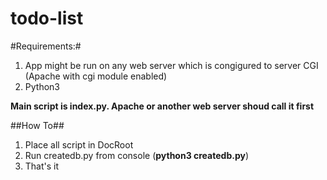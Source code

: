 # todo-list


#Requirements:#

1. App might be run on any web server which is congigured to server CGI (Apache with cgi module enabled)
1. Python3



**Main script is index.py. Apache or another web server shoud call it first**


##How To##

1. Place all script in DocRoot
1. Run createdb.py from console (**python3 createdb.py**)
1. That's it